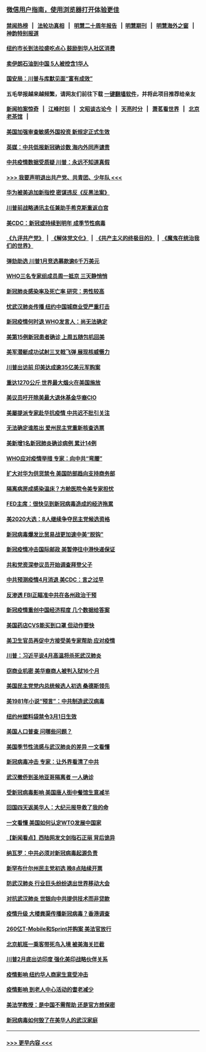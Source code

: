 ### [微信用户指南，使用浏览器打开体验更佳](https://github.com/gfw-breaker/banned-news1/blob/master/indexes/wechat-guide.md?t=0)
#### [禁闻热榜](热点新闻.md?t=0)  &nbsp;&nbsp;|&nbsp;&nbsp; [法轮功真相](https://github.com/gfw-breaker/truth/blob/master/README.md?t=0) &nbsp;&nbsp;|&nbsp;&nbsp; [明慧二十周年报告](https://github.com/gfw-breaker/mh-reports/blob/master/README.md?t=0) &nbsp;&nbsp;|&nbsp;&nbsp;[明慧期刊](https://github.com/gfw-breaker/mh-qikan) &nbsp;&nbsp;|&nbsp;&nbsp; [明慧海外之窗](https://github.com/gfw-breaker/mh-news/blob/master/README.md?t=0) &nbsp;&nbsp;|&nbsp;&nbsp; [神韵特别报道](https://github.com/gfw-breaker/mh-news/blob/master/shenyun.md?t=0)
#### [纽约市长到法拉盛吃点心  鼓励到华人社区消费](../pages/nsc412/n11868197.md?t=02141702) 
#### [卖伊朗石油到中国  5人被控含1华人](../pages/nsc412/n11867988.md?t=02141702) 
#### [国安局：川普与库默见面“富有成效”](../pages/nsc412/n11867976.md?t=02141702) 
#### 五毛举报越来越频繁，请网友们前往下载 [一键翻墙软件](https://github.com/gfw-breaker/ssr-accounts)，并将此项目推荐给亲友
#### [新闻拍案惊奇](https://github.com/gfw-breaker/banned-news1/blob/master/pages/link4.md) &nbsp;&nbsp;|&nbsp;&nbsp; [江峰时刻](https://github.com/gfw-breaker/banned-news1/blob/master/pages/link4.md) &nbsp;&nbsp;|&nbsp;&nbsp; [文昭谈古论今](https://github.com/gfw-breaker/banned-news1/blob/master/pages/link4.md) &nbsp;&nbsp;|&nbsp;&nbsp; [天亮时分](https://github.com/gfw-breaker/banned-news1/blob/master/pages/link4.md) &nbsp;&nbsp;|&nbsp;&nbsp; [萧茗看世界](https://github.com/gfw-breaker/banned-news1/blob/master/pages/link4.md) &nbsp;&nbsp;|&nbsp;&nbsp; [北京老茶馆](https://github.com/gfw-breaker/banned-news1/blob/master/pages/link4.md) &nbsp;&nbsp;|&nbsp;&nbsp; 
#### [美国加强审查敏感外国投资 新规定正式生效](../pages/nsc412/n11868041.md?t=02141702) 
#### [英媒：中共低报新冠确诊数 海内外同声谴责](../pages/nsc412/n11867421.md?t=02141702) 
#### [中共疫情数据受质疑 川普：永远不知道真假](../pages/nsc412/n11867195.md?t=02141702) 
#### [>>> 我要声明退出共产党、共青团、少年队 <<<](https://github.com/begood0513/goodnews/blob/master/quit/letter.md) 
#### [华为被美追加新指控 密谋违反《反黑法案》](../pages/nsc412/n11867191.md?t=02141702) 
#### [川普前战略通讯主任兼助手希克斯重返白宫](../pages/nsc412/n11867104.md?t=02141702) 
#### [美CDC：新冠或持续到明年 成季节性病毒](../pages/nsc412/n11867279.md?t=02141702) 
#### [《九评共产党》](https://github.com/begood0513/9ping.md/blob/master/README.md) &nbsp;|&nbsp; [《解体党文化》](../../../../jtdwh.md/blob/master/README.md)  &nbsp;|&nbsp; [《共产主义的终极目的》](../../../../gczydzjmd.md/blob/master/README.md) &nbsp;|&nbsp; [《魔鬼在统治我们的世界》](../../../../mgztzwmdsj.md/blob/master/README.md) 
#### [弹劾助选 川普1月竞选募款逾6千万美元](../pages/nsc412/n11866950.md?t=02141702) 
#### [WHO三名专家组成员周一抵京 三天静悄悄](../pages/nsc412/n11866947.md?t=02141702) 
#### [新冠肺炎感染率及死亡率 研究：男性较高](../pages/nsc412/n11866956.md?t=02141702) 
#### [忧武汉肺炎传播 纽约中国城商业受严重打击](../pages/nsc412/n11866902.md?t=02141702) 
#### [新冠疫情何时退 WHO发言人：尚无法确定](../pages/nsc412/n11866864.md?t=02141702) 
#### [美第15例新冠患者确诊 上周五随包机回美](../pages/nsc412/n11866852.md?t=02141702) 
#### [美军潜艇成功试射三叉戟飞弹 展现核威慑力](../pages/nsc412/n11866046.md?t=02141702) 
#### [川普出访前 印美达成逾35亿美元军购案](../pages/nsc412/n11865444.md?t=02141702) 
#### [重达1270公斤 世界最大烟火在美国施放](../pages/nsc412/n11865198.md?t=02141702) 
#### [美议员吁开除美最大退休基金华裔CIO](../pages/nsc412/n11865230.md?t=02141702) 
#### [美屡提派专家赴华抗疫情 中共迟不批引关注](../pages/nsc412/n11864719.md?t=02141702) 
#### [无法确定谁胜出 爱州民主党重新核查选票](../pages/nsc412/n11864830.md?t=02141702) 
#### [美新增1名新冠肺炎确诊病例 累计14例](../pages/nsc412/n11864893.md?t=02141702) 
#### [WHO应对疫情举措 专家：向中共“弯腰”](../pages/nsc412/n11864727.md?t=02141702) 
#### [扩大对华为供货禁令 美国防部趋向支持商务部](../pages/nsc412/n11864773.md?t=02141702) 
#### [隔离病房成感染温床？方舱医院令美专家担忧](../pages/nsc412/n11864575.md?t=02141702) 
#### [FED主席：很快见到新冠病毒造成的经济拖累](../pages/nsc412/n11864507.md?t=02141702) 
#### [美2020大选：8人继续争夺民主党候选资格](../pages/nsc412/n11864327.md?t=02141702) 
#### [新冠病毒爆发比贸易战更加速中美“脱钩”](../pages/nsc412/n11864470.md?t=02141702) 
#### [新冠疫情冲击国际邮政 美暂停往中港快递保证](../pages/nsc412/n11864207.md?t=02141702) 
#### [共和党资深参议员开始调查拜登父子](../pages/nsc412/n11863984.md?t=02141702) 
#### [中共预测疫情4月消退 美CDC：言之过早](../pages/nsc412/n11864310.md?t=02141702) 
#### [反渗透 FBI正瞄准中共在各州政治干预](../pages/nsc412/n11864300.md?t=02141702) 
#### [新冠疫情重创中国经济程度 几个数据给答案](../pages/nsc412/n11864203.md?t=02141702) 
#### [美国药店CVS能买到口罩 但动作要快](../pages/nsc412/n11862438.md?t=02141702) 
#### [美卫生官员再促中方接受美专家帮助 应对疫情](../pages/nsc412/n11864043.md?t=02141702) 
#### [川普：习近平说4月高温将杀死武汉肺炎](../pages/nsc412/n11860814.md?t=02141702) 
#### [窃商业机密 美华裔商人被判入狱16个月](../pages/nsc412/n11863911.md?t=02141702) 
#### [美国民主党党内总统候选人初选 桑德斯领先](../pages/nsc412/n11863475.md?t=02141702) 
#### [美1981年小说“预言”：中共制造武汉病毒](../pages/nsc412/n11863306.md?t=02141702) 
#### [纽约州塑料袋禁令3月1日生效](../pages/nsc412/n11862832.md?t=02141702) 
#### [美国人口普查  问哪些问题？](../pages/nsc412/n11862808.md?t=02141702) 
#### [美国季节性流感与武汉肺炎的差异 一文看懂](../pages/nsc412/n11862428.md?t=02141702) 
#### [新冠病毒冲击 专家：让外界看清了中共](../pages/nsc412/n11862280.md?t=02141702) 
#### [武汉撤侨到圣地亚哥隔离者 一人确诊](../pages/nsc412/n11862460.md?t=02141702) 
#### [受新冠病毒影响 美国唐人街中餐馆生意减半](../pages/nsc412/n11861940.md?t=02141702) 
#### [回国四天返美华人：大纪元报导救了我的命](../pages/nsc412/n11862181.md?t=02141702) 
#### [一文看懂 美国如何认定WTO发展中国家](../pages/nsc412/n11862051.md?t=02141702) 
#### [【新闻看点】西陆网发文剑指石正丽 背后诡异](../pages/nsc412/n11861792.md?t=02141702) 
#### [纳瓦罗：中共必须对新冠病毒起源负责](../pages/nsc412/n11861810.md?t=02141702) 
#### [新罕布什尔州民主党初选 晚8点陆续开票](../pages/nsc412/n11861872.md?t=02141702) 
#### [防武汉肺炎 行业巨头纷纷退出世界移动大会](../pages/nsc412/n11861795.md?t=02141702) 
#### [对抗武汉肺炎 世银向中共提供技术而非贷款](../pages/nsc412/n11861652.md?t=02141702) 
#### [疫情升级 大楼粪渠传播新冠病毒？香港调查](../pages/nsc412/n11861556.md?t=02141702) 
#### [260亿T-Mobile和Sprint并购案 美法官放行](../pages/nsc412/n11861511.md?t=02141702) 
#### [北京航班一乘客带死鸟入境 被美海关拦截](../pages/nsc412/n11861317.md?t=02141702) 
#### [川普2月底出访印度 强化美印战略伙伴关系](../pages/nsc412/n11860557.md?t=02141702) 
#### [疫情影响  纽约华人商家生意受冲击](../pages/nsc412/n11860284.md?t=02141702) 
#### [疫情影响  到老人中心活动的耆老减少](../pages/nsc412/n11860199.md?t=02141702) 
#### [美法学教授：是中国不需帮助 还是官方想保密](../pages/nsc412/n11859492.md?t=02141702) 
#### [新冠病毒如何毁了在美华人的武汉家庭](../pages/nsc412/n11859524.md?t=02141702) 

----
#### [ >>> 更早内容 <<< ](../indexes/nsc412-earlier.md)
